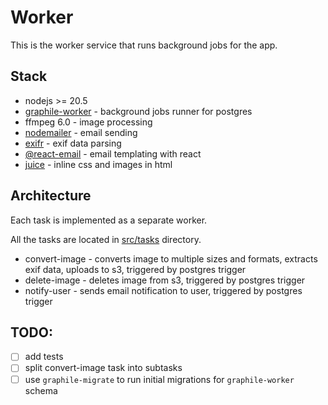 # Worker

This is the worker service that runs background jobs for the app.

## Stack

- nodejs >= 20.5
- [graphile-worker](https://github.com/graphile/worker) - background jobs runner for postgres
- ffmpeg 6.0 - image processing
- [nodemailer](https://nodemailer.com/about/) - email sending
- [exifr](https://github.com/MikeKovarik/exifr) - exif data parsing
- [@react-email](https://react.email/) - email templating with react
- [juice](https://github.com/Automattic/juice) - inline css and images in html

## Architecture

Each task is implemented as a separate worker. 

All the tasks are located in [src/tasks](src/tasks) directory.
- convert-image - converts image to multiple sizes and formats, extracts exif data, uploads to s3, triggered by postgres trigger
- delete-image - deletes image from s3, triggered by postgres trigger
- notify-user - sends email notification to user, triggered by postgres trigger


## TODO:
- [ ] add tests
- [ ] split convert-image task into subtasks
- [ ] use `graphile-migrate` to run initial migrations for `graphile-worker` schema